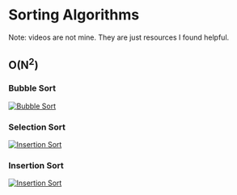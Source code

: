 # Sorting Algorithms

Note: videos are not mine. They are just resources I found helpful.
## O(N<sup>2</sup>)

### Bubble Sort 
[![Bubble Sort](https://img.youtube.com/vi/xli_FI7CuzA/0.jpg)](https://youtu.be/xli_FI7CuzA)

### Selection Sort
[![Insertion Sort](https://img.youtube.com/vi/g-PGLbMth_g/0.jpg)](https://youtu.be/g-PGLbMth_g)

### Insertion Sort 
[![Insertion Sort](https://img.youtube.com/vi/JU767SDMDvA/0.jpg)](https://youtu.be/JU767SDMDvA)

